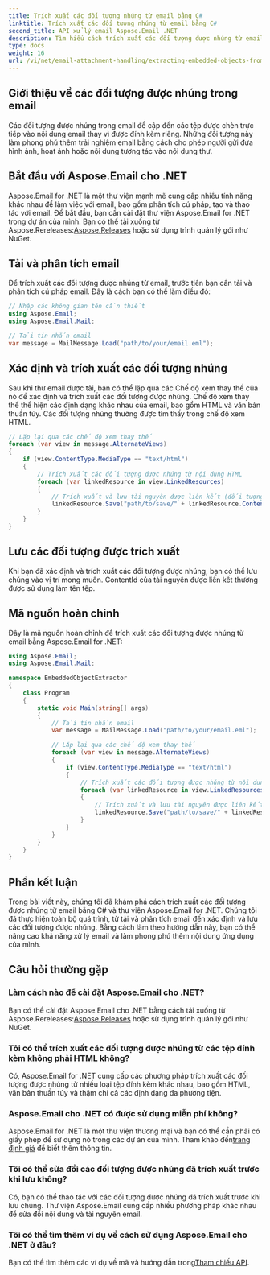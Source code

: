 ```yaml
---
title: Trích xuất các đối tượng nhúng từ email bằng C#
linktitle: Trích xuất các đối tượng nhúng từ email bằng C#
second_title: API xử lý email Aspose.Email .NET
description: Tìm hiểu cách trích xuất các đối tượng được nhúng từ email bằng C# và Aspose.Email cho .NET. Hướng dẫn từng bước với các ví dụ về mã.
type: docs
weight: 16
url: /vi/net/email-attachment-handling/extracting-embedded-objects-from-email-with-csharp/
---
```


## Giới thiệu về các đối tượng được nhúng trong email

Các đối tượng được nhúng trong email đề cập đến các tệp được chèn trực tiếp vào nội dung email thay vì được đính kèm riêng. Những đối tượng này làm phong phú thêm trải nghiệm email bằng cách cho phép người gửi đưa hình ảnh, hoạt ảnh hoặc nội dung tương tác vào nội dung thư.

## Bắt đầu với Aspose.Email cho .NET

 Aspose.Email for .NET là một thư viện mạnh mẽ cung cấp nhiều tính năng khác nhau để làm việc với email, bao gồm phân tích cú pháp, tạo và thao tác với email. Để bắt đầu, bạn cần cài đặt thư viện Aspose.Email for .NET trong dự án của mình. Bạn có thể tải xuống từ Aspose.Rereleases:[Aspose.Releases](https://releases.aspose.com/email/net/) hoặc sử dụng trình quản lý gói như NuGet.

## Tải và phân tích email

Để trích xuất các đối tượng được nhúng từ email, trước tiên bạn cần tải và phân tích cú pháp email. Đây là cách bạn có thể làm điều đó:

```csharp
// Nhập các không gian tên cần thiết
using Aspose.Email;
using Aspose.Email.Mail;

// Tải tin nhắn email
var message = MailMessage.Load("path/to/your/email.eml");
```

## Xác định và trích xuất các đối tượng nhúng

Sau khi thư email được tải, bạn có thể lặp qua các Chế độ xem thay thế của nó để xác định và trích xuất các đối tượng được nhúng. Chế độ xem thay thế thể hiện các định dạng khác nhau của email, bao gồm HTML và văn bản thuần túy. Các đối tượng nhúng thường được tìm thấy trong chế độ xem HTML.

```csharp
// Lặp lại qua các chế độ xem thay thế
foreach (var view in message.AlternateViews)
{
    if (view.ContentType.MediaType == "text/html")
    {
        // Trích xuất các đối tượng được nhúng từ nội dung HTML
        foreach (var linkedResource in view.LinkedResources)
        {
            // Trích xuất và lưu tài nguyên được liên kết (đối tượng được nhúng)
            linkedResource.Save("path/to/save/" + linkedResource.ContentId);
        }
    }
}
```

## Lưu các đối tượng được trích xuất

Khi bạn đã xác định và trích xuất các đối tượng được nhúng, bạn có thể lưu chúng vào vị trí mong muốn. ContentId của tài nguyên được liên kết thường được sử dụng làm tên tệp.

## Mã nguồn hoàn chỉnh

Đây là mã nguồn hoàn chỉnh để trích xuất các đối tượng được nhúng từ email bằng Aspose.Email for .NET:

```csharp
using Aspose.Email;
using Aspose.Email.Mail;

namespace EmbeddedObjectExtractor
{
    class Program
    {
        static void Main(string[] args)
        {
            // Tải tin nhắn email
            var message = MailMessage.Load("path/to/your/email.eml");

            // Lặp lại qua các chế độ xem thay thế
            foreach (var view in message.AlternateViews)
            {
                if (view.ContentType.MediaType == "text/html")
                {
                    // Trích xuất các đối tượng được nhúng từ nội dung HTML
                    foreach (var linkedResource in view.LinkedResources)
                    {
                        // Trích xuất và lưu tài nguyên được liên kết (đối tượng được nhúng)
                        linkedResource.Save("path/to/save/" + linkedResource.ContentId);
                    }
                }
            }
        }
    }
}
```

## Phần kết luận

Trong bài viết này, chúng tôi đã khám phá cách trích xuất các đối tượng được nhúng từ email bằng C# và thư viện Aspose.Email for .NET. Chúng tôi đã thực hiện toàn bộ quá trình, từ tải và phân tích email đến xác định và lưu các đối tượng được nhúng. Bằng cách làm theo hướng dẫn này, bạn có thể nâng cao khả năng xử lý email và làm phong phú thêm nội dung ứng dụng của mình.

## Câu hỏi thường gặp

### Làm cách nào để cài đặt Aspose.Email cho .NET?

 Bạn có thể cài đặt Aspose.Email cho .NET bằng cách tải xuống từ Aspose.Rereleases:[Aspose.Releases](https://releases.aspose.com/email/net/) hoặc sử dụng trình quản lý gói như NuGet. 

### Tôi có thể trích xuất các đối tượng được nhúng từ các tệp đính kèm không phải HTML không?

Có, Aspose.Email for .NET cung cấp các phương pháp trích xuất các đối tượng được nhúng từ nhiều loại tệp đính kèm khác nhau, bao gồm HTML, văn bản thuần túy và thậm chí cả các định dạng đa phương tiện.

### Aspose.Email cho .NET có được sử dụng miễn phí không?

 Aspose.Email for .NET là một thư viện thương mại và bạn có thể cần phải có giấy phép để sử dụng nó trong các dự án của mình. Tham khảo đến[trang định giá](https://purchase.aspose.com/pricing/email/net) để biết thêm thông tin.

### Tôi có thể sửa đổi các đối tượng được nhúng đã trích xuất trước khi lưu không?

Có, bạn có thể thao tác với các đối tượng được nhúng đã trích xuất trước khi lưu chúng. Thư viện Aspose.Email cung cấp nhiều phương pháp khác nhau để sửa đổi nội dung và tài nguyên email.

### Tôi có thể tìm thêm ví dụ về cách sử dụng Aspose.Email cho .NET ở đâu?

 Bạn có thể tìm thêm các ví dụ về mã và hướng dẫn trong[Tham chiếu API](https://reference.aspose.com/email/net/). 